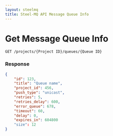 ```yaml
---
layout: steelmq
title: Steel-MQ API Message Queue Info
---
```


Get Message Queue Info
======================

```
GET /projects/{Project ID}/queues/{Queue ID}
```

### Response

``` json
{
    "id": 123,
    "title": "Queue name",
    "project_id": 456,
    "push_type": "unicast",
    "retries": 5,
    "retries_delay": 600,
    "error_queue": 678,
    "timeout": 60,
    "delay": 0,
    "expires_in": 604800
    "size": 12
}
```
